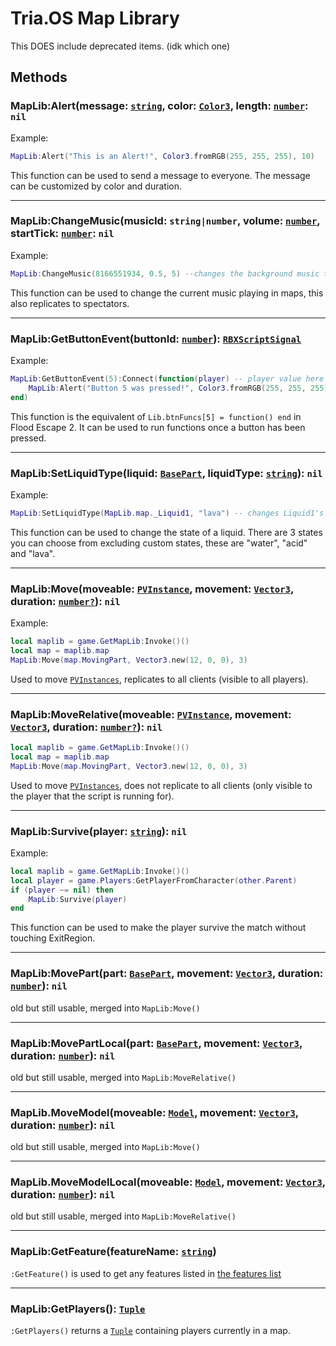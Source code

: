 # Tria.OS Map Library

This DOES include deprecated items. (idk which one)

## Methods

### MapLib:Alert(message: [`string`](https://create.roblox.com/docs/scripting/luau/strings), color: [`Color3`](https://create.roblox.com/docs/reference/engine/datatypes/Color3), length: [`number`](https://create.roblox.com/docs/scripting/luau/numbers): `nil`

Example:

```lua
MapLib:Alert("This is an Alert!", Color3.fromRGB(255, 255, 255), 10)
```

This function can be used to send a message to everyone. The message can be customized by color and duration.

-----------------------------------------------------

### MapLib:ChangeMusic(musicId: `string|number`, volume: [`number`](https://create.roblox.com/docs/scripting/luau/numbers), startTick: [`number`](https://create.roblox.com/docs/scripting/luau/numbers): `nil`

Example:

```lua
MapLib:ChangeMusic(8166551934, 0.5, 5) --changes the background music to 8166551934 and plays it with the volume of 0.5 and the start time (in seconds) of 5.
```

This function can be used to change the current music playing in maps, this also replicates to spectators.

-----------------------------------------------------

### MapLib:GetButtonEvent(buttonId: [`number`](https://create.roblox.com/docs/scripting/luau/numbers)): [`RBXScriptSignal`](https://create.roblox.com/docs/reference/engine/datatypes/RBXScriptSignal)

Example:

```lua
MapLib:GetButtonEvent(5):Connect(function(player) -- player value here is the player that pressed the button.
    MapLib:Alert("Button 5 was pressed!", Color3.fromRGB(255, 255, 255), 4)
end)
```

This function is the equivalent of `Lib.btnFuncs[5] = function() end` in Flood Escape 2. It can be used to run functions once a button has been pressed.

-----------------------------------------------------

### MapLib:SetLiquidType(liquid: [`BasePart`](https://create.roblox.com/docs/reference/engine/classes/BasePart), liquidType: [`string`](https://create.roblox.com/docs/scripting/luau/strings)): `nil`

Example:

```lua
MapLib:SetLiquidType(MapLib.map._Liquid1, "lava") -- changes Liquid1's liquid type to lava.
```

This function can be used to change the state of a liquid. There are 3 states you can choose from excluding custom states, these are "water", "acid" and "lava".

-----------------------------------------------------

### MapLib:Move(moveable: [`PVInstance`](https://create.roblox.com/docs/reference/engine/classes/PVInstance), movement: [`Vector3`](https://create.roblox.com/docs/reference/engine/datatypes/Vector3), duration: [`number?`](https://create.roblox.com/docs/scripting/luau/numbers)): `nil`

Example:

```lua
local maplib = game.GetMapLib:Invoke()()
local map = maplib.map
MapLib:Move(map.MovingPart, Vector3.new(12, 0, 0), 3)
```

Used to move [`PVInstances`](https://create.roblox.com/docs/reference/engine/classes/PVInstance), replicates to all clients (visible to all players).

-----------------------------------------------------

### MapLib:MoveRelative(moveable: [`PVInstance`](https://create.roblox.com/docs/reference/engine/classes/PVInstance), movement: [`Vector3`](https://create.roblox.com/docs/reference/engine/datatypes/Vector3), duration: [`number?`](https://create.roblox.com/docs/scripting/luau/numbers)): `nil`

```lua
local maplib = game.GetMapLib:Invoke()()
local map = maplib.map
MapLib:Move(map.MovingPart, Vector3.new(12, 0, 0), 3)
```

Used to move [`PVInstances`](https://create.roblox.com/docs/reference/engine/classes/PVInstance), does not replicate to all clients (only visible to the player that the script is running for).

-----------------------------------------------------

### MapLib:Survive(player: [`string`](https://create.roblox.com/docs/scripting/luau/strings)): `nil`

Example:

```lua
local maplib = game.GetMapLib:Invoke()()
local player = game.Players:GetPlayerFromCharacter(other.Parent)
if (player ~= nil) then
    MapLib:Survive(player)
end
```

This function can be used to make the player survive the match without touching ExitRegion.

-----------------------------------------------------

### MapLib:MovePart(part: [`BasePart`](https://create.roblox.com/docs/reference/engine/classes/BasePart), movement: [`Vector3`](https://create.roblox.com/docs/reference/engine/datatypes/Vector3), duration: [`number`](https://create.roblox.com/docs/scripting/luau/numbers)): `nil`

old but still usable, merged into `MapLib:Move()`

-----------------------------------------------------

### MapLib:MovePartLocal(part: [`BasePart`](https://create.roblox.com/docs/reference/engine/classes/BasePart), movement: [`Vector3`](https://create.roblox.com/docs/reference/engine/datatypes/Vector3), duration: [`number`](https://create.roblox.com/docs/scripting/luau/numbers)): `nil`

old but still usable, merged into `MapLib:MoveRelative()`

-----------------------------------------------------

### MapLib.MoveModel(moveable: [`Model`](https://create.roblox.com/docs/reference/engine/classes/Model), movement: [`Vector3`](https://create.roblox.com/docs/reference/engine/datatypes/Vector3), duration: [`number`](https://create.roblox.com/docs/scripting/luau/numbers)): `nil`

old but still usable, merged into `MapLib:Move()`

-----------------------------------------------------

### MapLib.MoveModelLocal(moveable: [`Model`](https://create.roblox.com/docs/reference/engine/classes/Model), movement: [`Vector3`](https://create.roblox.com/docs/reference/engine/datatypes/Vector3), duration: [`number`](https://create.roblox.com/docs/scripting/luau/numbers)): `nil`

old but still usable, merged into `MapLib:MoveRelative()`

-----------------------------------------------------

### MapLib:GetFeature(featureName: [`string`](https://create.roblox.com/docs/scripting/luau/strings))

`:GetFeature()` is used to get any features listed in [the features list](FeatureLib.md)

-----------------------------------------------------

### MapLib:GetPlayers(): [`Tuple`](https://create.roblox.com/docs/scripting/luau/tuples)

`:GetPlayers()` returns a [`Tuple`](https://create.roblox.com/docs/scripting/luau/tuples) containing players currently in a map.
